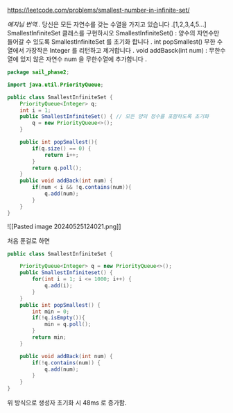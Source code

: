 
https://leetcode.com/problems/smallest-number-in-infinite-set/


_예지님 번역.._
당신은 모든 자연수를 갖는 수열을 가지고 있습니다 .[1,2,3,4,5…] SmallestInfiniteSet 클래스를 구현하시오 SmallestInfiniteSet() : 양수의 자연수만 들어갈 수 있도록 SmallestInfiniteSet 를 초기화 합니다 . int popSmallest() 무한 수열에서 가장작은 Integer 를 리턴하고 제거합니다 . void addBasck(int num) : 무한수열에 있지 않은 자연수 num 을 무한수열에 추가합니다 .


```java
package sail_phase2;

import java.util.PriorityQueue;

public class SmallestInfiniteSet {
    PriorityQueue<Integer> q;
    int i = 1;
    public SmallestInfiniteSet() { // 모든 양의 정수를 포함하도록 초기화
        q = new PriorityQueue<>();
    }

    public int popSmallest(){
        if(q.size() == 0) {
            return i++;
        }
        return q.poll();
    }
    public void addBack(int num) {
        if(num < i && !q.contains(num)){
            q.add(num);
        }
    }
}
```


![[Pasted image 20240525124021.png]]

처음 푼걸로 하면

```java
public class SmallestInfiniteSet {

	PriorityQueue<Integer> q = new PriorityQueue<>();
	public SmallestInfiniteset() {
		for(int i = 1; i <= 1000; i++) {
			q.add(i);
		}
	}
	public int popSmallest() {
		int min = 0;
		if(!q.isEmpty()){
			min = q.poll();
		}
		return min;
	}

	public void addBack(int num) {
		if(!q.contains(num)) {
			q.add(num);
		}
	}
}
```

위 방식으로 생성자 초기화 시 48ms 로 증가함.